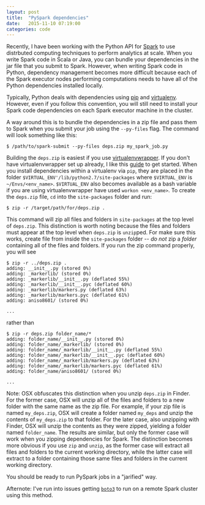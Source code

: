 ```yaml
---
layout: post
title:  "PySpark dependencies"
date:   2015-11-10 07:19:00
categories: code
---
```


Recently, I have been working with the Python API for [Spark][pyspark] to use distrbuted computing techniques to perform analytics at scale. When you write Spark code in Scala or Java, you can bundle your dependencies in the jar file that you submit to Spark. However, when writing Spark code in Python, dependency management becomes more difficult because each of the Spark executor nodes performing computations needs to have all of the Python dependencies installed locally.

Typically, Python deals with dependencies using [pip][pip_link] and [virtualenv][virtualenv_link]. However, even if you follow this convention, you will still need to install your Spark code dependencies on each Spark executor machine in the cluster.

A way around this is to bundle the dependencies in a zip file and pass them to Spark when you submit your job using the `--py-files` flag. The command will look something like this:

    $ /path/to/spark-submit --py-files deps.zip my_spark_job.py


Building the `deps.zip` is easiest if you use [virtualenvwrapper][virtualenvwrapper_link]. If you don't have virtualenvwrapper set up already, I like this [guide][venv_guide] to get started. When you install dependencies within a virtualenv via `pip`, they are placed in the folder `$VIRTUAL_ENV'/lib/python2.7/site-packages` where `$VIRTUAL_ENV` is `~/Envs/<env_name>`. `$VIRTUAL_ENV` also becomes available as a bash variable if you are using virtualenvwrapper have used `workon <env_name>`. To create the `deps.zip` file, `cd` into the `site-packages` folder and run:

    $ zip -r /target/path/for/deps.zip .

This command will zip all files and folders in `site-packages` at the top level of `deps.zip`. This distinction is worth noting because the files and folders must appear at the top level when `deps.zip` is `unzip`ped. For make sure this works, create file from inside the `site-packages` folder -- _do not_ zip a _folder_ containing all of the files and folders. If you run the zip command properly, you will see

    $ zip -r ../deps.zip .
    adding: __init__.py (stored 0%)
    adding: _markerlib/ (stored 0%)
    adding: _markerlib/__init__.py (deflated 55%)
    adding: _markerlib/__init__.pyc (deflated 60%)
    adding: _markerlib/markers.py (deflated 63%)
    adding: _markerlib/markers.pyc (deflated 61%)
    adding: aniso8601/ (stored 0%)

    ...

rather than

    $ zip -r deps.zip folder_name/*
    adding: folder_name/__init__.py (stored 0%)
    adding: folder_name/_markerlib/ (stored 0%)
    adding: folder_name/_markerlib/__init__.py (deflated 55%)
    adding: folder_name/_markerlib/__init__.pyc (deflated 60%)
    adding: folder_name/_markerlib/markers.py (deflated 63%)
    adding: folder_name/_markerlib/markers.pyc (deflated 61%)
    adding: folder_name/aniso8601/ (stored 0%)

    ...

Note: OSX obfuscates this distinction when you unzip `deps.zip` in Finder. For the former case, OSX will unzip all of the files and folders to a new folder with the same name as the zip file. For example, if your zip file is named `my_deps.zip`, OSX will create a folder named `my_deps` and unzip the contents of `my_deps.zip` to that folder. For the later case, also unzipping with Finder, OSX will unzip the contents as they were zipped, yielding a folder named `folder_name`. The results are similar, but only the former case will work when you zipping dependencies for Spark. The distinction becomes more obvious if you use `zip` and `unzip`, as the former case will extract all files and folders to the current working directory, while the latter case will extract to a folder containing those same files and folders in the current working directory.

You should be ready to run PySpark jobs in a "jarified" way.

Afternote: I've run into issues getting [`boto3`](https://github.com/boto/boto3) to run on a remote Spark cluster using this method.

[pyspark]: http://spark.apache.org/docs/latest/api/python/
[pip_link]: https://pip.readthedocs.org/en/stable/
[virtualenv_link]: https://virtualenv.readthedocs.org/en/latest/
[virtualenvwrapper_link]: https://virtualenvwrapper.readthedocs.org/en/latest/
[venv_guide]: http://mkelsey.com/2013/04/30/how-i-setup-virtualenv-and-virtualenvwrapper-on-my-mac/
